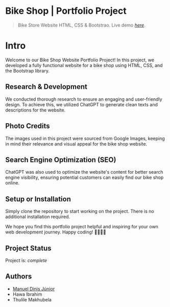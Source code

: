 # Bike Shop | Portfolio Project
> Bike Store Website HTML, CSS & Bootstrao.
> Live demo [_here_](https://manueldinisjunior.com/).

# Intro

Welcome to our Bike Shop Website Portfolio Project! In this project, we developed a fully functional website for a bike shop using HTML, CSS, and the Bootstrap library.

## Research & Development

We conducted thorough research to ensure an engaging and user-friendly design. To achieve this, we utilized ChatGPT to generate clean texts and descriptions for the website. 

## Photo Credits

The images used in this project were sourced from Google Images, keeping in mind their relevance and visual appeal for the bike shop website.

## Search Engine Optimization (SEO)

ChatGPT was also used to optimize the website's content for better search engine visibility, ensuring potential customers can easily find our bike shop online.

## Setup or Installation

Simply clone the repository to start working on the project. There is no additional installation required.

We hope you find this portfolio project helpful and inspiring for your own web development journey. Happy coding! 🚴‍♀️🚴‍♂️

## Project Status
Project is:  _complete_ 

## Authors

- [Manuel Dinis Júnior](https://www.manueldinisjunior.com/)
- Hawa Ibrahim
- Thulile Makhubela
